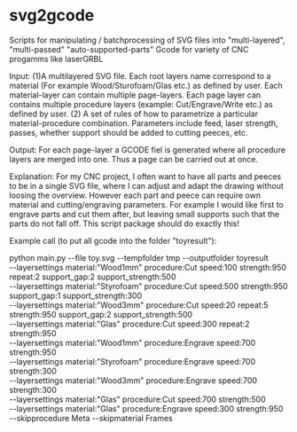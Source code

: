 # svg2gcode
Scripts for manipulating / batchprocessing of SVG files into "multi-layered", "multi-passed" "auto-supported-parts" Gcode for variety of CNC progamms like laserGRBL

Input:
  (1)A multilayered SVG file. Each root layers name correspond to a material (For example Wood/Sturofoam/Glas etc.) as defined by user. Each material-layer can contain multiple page-layers. Each page layer can contains multiple procedure layers (example: Cut/Engrave/Write etc.) as defined by user.
  (2) A set of rules of how to parametrize a particular material-procedure combination. Parameters include feed, laser strength, passes, whether support should be added to cutting peeces, etc.

Output:
  For each page-layer a GCODE fiel is generated where all procedure layers are merged into one. Thus a page can be carried out at once.
  
Explanation:
For my CNC project, I often want to have all parts and peeces to be in a single SVG file, where I can adjust and adapt the drawing without loosing the overview. However each part and peece can require own material and cutting/engraving parameters. For example I would like first to engrave parts and cut them after, but leaving small supports such that the parts do not fall off. This script package should do exactly this!

Example call (to put all gcode into the folder "toyresult"):

python main.py --file toy.svg --tempfolder tmp --outputfolder toyresult \
--layersettings material:"Wood1mm" procedure:Cut speed:100 strength:950 repeat:2 support_gap:2 support_strength:500 \
--layersettings material:"Styrofoam" procedure:Cut speed:500 strength:950 support_gap:1 support_strength:300 \
--layersettings material:"Wood3mm" procedure:Cut speed:20 repeat:5 strength:950 support_gap:2 support_strength:500 \
--layersettings material:"Glas" procedure:Cut speed:300 repeat:2 strength:950 \
--layersettings material:"Wood1mm" procedure:Engrave speed:700  strength:950 \
--layersettings material:"Styrofoam" procedure:Engrave speed:700  strength:300 \
--layersettings material:"Wood3mm" procedure:Engrave speed:700  strength:300 \
--layersettings material:"Glas" procedure:Cut speed:700  strength:500 \
--layersettings material:"Glas" procedure:Engrave speed:300 strength:950  \
--skipprocedure Meta --skipmaterial Frames

